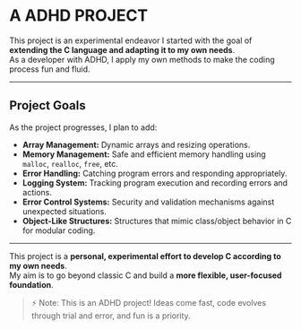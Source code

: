 # A ADHD PROJECT

This project is an experimental endeavor I started with the goal of **extending the C language and adapting it to my own needs**.  
As a developer with ADHD, I apply my own methods to make the coding process fun and fluid.

---

## Project Goals

As the project progresses, I plan to add:

- **Array Management:** Dynamic arrays and resizing operations.  
- **Memory Management:** Safe and efficient memory handling using `malloc`, `realloc`, `free`, etc.  
- **Error Handling:** Catching program errors and responding appropriately.  
- **Logging System:** Tracking program execution and recording errors and actions.  
- **Error Control Systems:** Security and validation mechanisms against unexpected situations.  
- **Object-Like Structures:** Structures that mimic class/object behavior in C for modular coding.

---

This project is a **personal, experimental effort to develop C according to my own needs**.  
My aim is to go beyond classic C and build a **more flexible, user-focused foundation**.  

> ⚡ Note: This is an ADHD project! Ideas come fast, code evolves through trial and error, and fun is a priority.  
